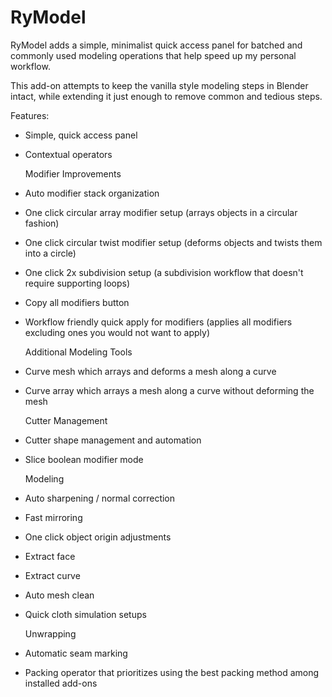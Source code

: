 # RyModel
RyModel adds a simple, minimalist quick access panel for batched and commonly used modeling operations that help speed up my personal workflow.

This add-on attempts to keep the vanilla style modeling steps in Blender intact, while extending it just enough to remove common and tedious steps.

Features:

- Simple, quick access panel
- Contextual operators

    Modifier Improvements
- Auto modifier stack organization
- One click circular array modifier setup (arrays objects in a circular fashion)
- One click circular twist modifier setup (deforms objects and twists them into a circle)
- One click 2x subdivision setup (a subdivision workflow that doesn't require supporting loops)
- Copy all modifiers button
- Workflow friendly quick apply for modifiers (applies all modifiers excluding ones you would not want to apply)

    Additional Modeling Tools
- Curve mesh which arrays and deforms a mesh along a curve
- Curve array which arrays a mesh along a curve without deforming the mesh

    Cutter Management
- Cutter shape management and automation
- Slice boolean modifier mode

    Modeling
- Auto sharpening / normal correction
- Fast mirroring
- One click object origin adjustments
- Extract face
- Extract curve
- Auto mesh clean
- Quick cloth simulation setups

    Unwrapping
- Automatic seam marking
- Packing operator that prioritizes using the best packing method among installed add-ons

